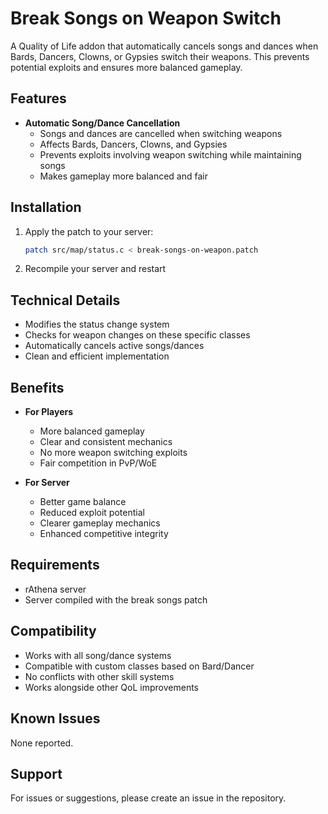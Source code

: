 # Break Songs on Weapon Switch

A Quality of Life addon that automatically cancels songs and dances when Bards, Dancers, Clowns, or Gypsies switch their weapons. This prevents potential exploits and ensures more balanced gameplay.

## Features

- **Automatic Song/Dance Cancellation**
  - Songs and dances are cancelled when switching weapons
  - Affects Bards, Dancers, Clowns, and Gypsies
  - Prevents exploits involving weapon switching while maintaining songs
  - Makes gameplay more balanced and fair

## Installation

1. Apply the patch to your server:
   ```bash
   patch src/map/status.c < break-songs-on-weapon.patch
   ```

2. Recompile your server and restart

## Technical Details

- Modifies the status change system
- Checks for weapon changes on these specific classes
- Automatically cancels active songs/dances
- Clean and efficient implementation

## Benefits

- **For Players**
  - More balanced gameplay
  - Clear and consistent mechanics
  - No more weapon switching exploits
  - Fair competition in PvP/WoE

- **For Server**
  - Better game balance
  - Reduced exploit potential
  - Clearer gameplay mechanics
  - Enhanced competitive integrity

## Requirements

- rAthena server
- Server compiled with the break songs patch

## Compatibility

- Works with all song/dance systems
- Compatible with custom classes based on Bard/Dancer
- No conflicts with other skill systems
- Works alongside other QoL improvements

## Known Issues

None reported.

## Support

For issues or suggestions, please create an issue in the repository. 